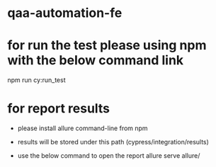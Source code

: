 # qaa-automation-fe

# for run the test please using npm with the below command link
 npm run cy:run_test

# for report results 

- please install allure command-line from npm

- results will be stored under this path (cypress/integration/results)

- use the below command to open the report 
  allure serve allure/

